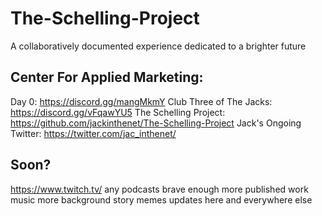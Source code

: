 # The-Schelling-Project
A collaboratively documented experience dedicated to a brighter future

## Center For Applied Marketing:
Day 0: https://discord.gg/mangMkmY
Club Three of The Jacks: https://discord.gg/vFqawYU5
The Schelling Project: https://github.com/jackinthenet/The-Schelling-Project
Jack's Ongoing Twitter: https://twitter.com/jac_inthenet/

## Soon?
https://www.twitch.tv/
any podcasts brave enough
more published work
music
more background story
memes
updates here and everywhere else
